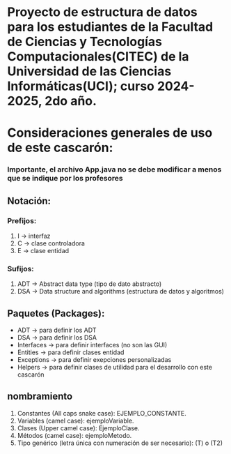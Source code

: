 # Proyecto de estructura de datos para los estudiantes de la Facultad de Ciencias y Tecnologías Computacionales(CITEC) de la Universidad de las Ciencias Informáticas(UCI); curso 2024-2025, 2do año.

# **Consideraciones generales de uso de este cascarón:**

### <b>Importante</b>, el archivo App.java no se debe modificar a menos que se indique por los profesores

## Notación:
### Prefijos:
1. I -> interfaz
2. C -> clase controladora
3. E -> clase entidad

### Sufijos:
1. ADT -> Abstract data type (tipo de dato abstracto)
2. DSA -> Data structure and algorithms (estructura de datos y algoritmos)

## Paquetes (Packages):
* ADT -> para definir los ADT
* DSA -> para definir los DSA
* Interfaces -> para definir interfaces (no son las GUI)
* Entities -> para definir clases entidad
* Exceptions -> para definir exepciones personalizadas
* Helpers -> para definir clases de utilidad para el desarrollo con este cascarón

## nombramiento
1. Constantes (All caps snake case): EJEMPLO_CONSTANTE.
2. Variables (camel case): ejemploVariable.
3. Clases (Upper camel case): EjemploClase.
4. Métodos (camel case): ejemploMetodo.
5. Tipo genérico (letra única con numeración de ser necesario): (T) o (T2)


